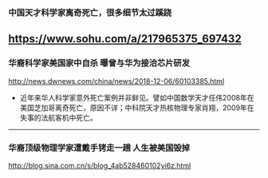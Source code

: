 ### 中国天才科学家离奇死亡，很多细节太过蹊跷
https://www.sohu.com/a/217965375_697432
---
### 华裔科学家美国家中自杀 曝曾与华为接洽芯片研发
http://news.dwnews.com/china/news/2018-12-06/60103385.html
- 近年来华人科学家意外死亡案例并非鲜见。譬如中国数学天才任伟2008年在美国芝加哥离奇死亡，原因不详；中科院天才热核物理专家肖翔，2009年在失事的法航客机中死亡。
---
### 华裔顶级物理学家遭戴手铐走一趟 人生被美国毁掉
http://blog.sina.com.cn/s/blog_4ab528460102yi6z.html